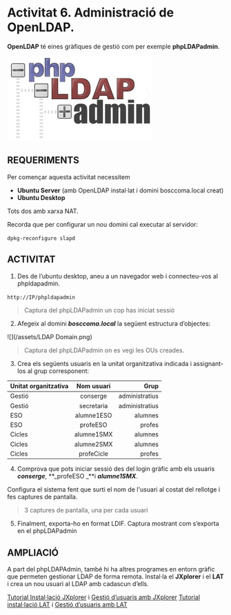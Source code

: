 <!-- notoc -->

# Activitat 6. Administració de OpenLDAP.

**OpenLDAP** té eines gràfiques de gestió com per exemple **phpLDAPadmin**.

![](/assets/phpLDAPadmin.jpg)

## REQUERIMENTS

Per començar aquesta activitat necessitem 
* **Ubuntu Server** (amb OpenLDAP instal·lat i domini bosccoma.local creat)
* **Ubuntu Desktop**

Tots dos amb xarxa NAT.

Recorda que per configurar un nou domini cal executar al servidor:

`dpkg-reconfigure slapd`

## ACTIVITAT

1. Des de l’ubuntu desktop, aneu a un navegador web i connecteu-vos al phpldapadmin.

  `http://IP/phpldapadmin`

  > Captura del phpLDAPadmin un cop has iniciat sessió

2. Afegeix al domini **_bosccoma.local_** la següent estructura d’objectes:

  ![](/assets/LDAP Domain.png)

  > Captura del phpLDAPadmin on es vegi les OUs creades.


3. Crea els següents usuaris en la unitat organitzativa indicada i assignant-los al grup corresponent:

  | Unitat organitzativa | Nom usuari | Grup |
  | ------------- |:-------------:| -----:|
  | Gestió | conserge | administratius |
  | Gestió | secretaria | administratius |
  | ESO | alumne1ESO | alumnes |
  | ESO | profeESO | profes|
  | Cicles | alumne1SMX | alumnes |
  | Cicles | alumne2SMX | alumnes |
  | Cicles | profeCicle | profes |

4. Comprova que pots iniciar sessió des del login gràfic amb els usuaris **_conserge_**, **_profeESO _**i **_alumne1SMX_**.

  Configura el sistema fent que surti el nom de l'usuari al costat del rellotge i fes captures de pantalla.
	
  > 3 captures de pantalla, una per cada usuari

5. Finalment, exporta-ho en format LDIF.
	Captura mostrant com s’exporta en el phpLDAPadmin
	
## AMPLIACIÓ

A part del phpLDAPAdmin, també hi ha altres programes en entorn gràfic que permeten gestionar LDAP de forma remota.
Instal·la el **JXplorer** i el **LAT** i crea un nou usuari al LDAP amb cadascun d’ells.

[Tutorial Instal·lació JXplorer](http://moodlecf.sapalomera.cat/apunts/smx/sox/uf2/A221-LDAPServer.html#toc_14) i [Gestió d’usuaris amb JXplorer](http://moodlecf.sapalomera.cat/apunts/smx/sox/uf2/A222-LDAP-Usuaris.html#toc_3)
[Tutorial instal·lació LAT](http://moodlecf.sapalomera.cat/apunts/smx/sox/uf2/A221-LDAPServer.html#toc_15) i [Gestió d’usuaris amb LAT](http://moodlecf.sapalomera.cat/apunts/smx/sox/uf2/A222-LDAP-Usuaris.html#toc_6)







